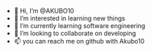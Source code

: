 - 👋 Hi, I’m @AKUBO10
- 👀 I’m interested in learning new things
- 🌱 I’m currently learning software engineering
- 💞️ I’m looking to collaborate on developing
- 📫 you can reach me on github with Akubo10

<!---
AKUBO10/AKUBO10 is a ✨ special ✨ repository because its `README.md` (this file) appears on your GitHub profile.
You can click the Preview link to take a look at your changes.
--->
